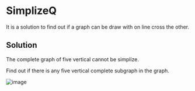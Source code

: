 # SimplizeQ

It is a solution to find out if a graph can be draw with on line cross the other.

## Solution
The complete graph of five vertical cannot be simplize.

Find out if there is any five vertical complete subgraph in the graph.  

![image](https://user-images.githubusercontent.com/84084535/163623770-2d1362ea-5d20-49a7-84d0-cee4aa02046d.png)
